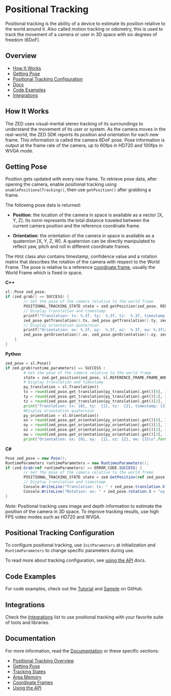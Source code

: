 # Positional Tracking

Positional tracking is the ability of a device to estimate its position relative to the world around it. Also called motion tracking or odometry, this is used to track the movement of a camera or user in 3D space with six degrees of freedom (6DoF).

## Overview

* [How It Works](#how-it-works)
* [Getting Pose](#getting-pose)
* [Positional Tracking Configuration](#positional-tracking-configuration)
* [Docs](#documentation)
* [Code Examples](#code-examples)
* [Integrations](#integrations)


## How It Works

The ZED uses visual-inertial stereo tracking of its surroundings to understand the movement of its user or system. As the camera moves in the real-world, the ZED SDK reports its position and orientation for each new frame. This information is called the camera 6DoF pose. Pose information is output at the frame rate of the camera, up to 60fps in HD720 and 100fps in WVGA mode.


## Getting Pose
Position gets updated with every new frame. To retrieve pose data, after opening the camera, enable positional tracking using `enablePositionalTracking()`, then use `getPosition()` after grabbing a frame.

The following pose data is returned:

-	**Position**: the location of the camera in space is available as a vector [X, Y, Z]. Its norm represents the total distance traveled between the current camera position and the reference coordinate frame.

-	**Orientation**: the orientation of the camera in space is available as a quaternion [X, Y, Z, W]. A quaternion can be directly manipulated to reflect yaw, pitch and roll in different coordinate frames.

The `POSE` class also contains timestamp, confidence value and a rotation matrix that describes the rotation of the camera with respect to the World Frame. The pose is relative to a reference [coordinate frame](/positional-tracking/coordinate-frames/), usually the World Frame which is fixed in space.


**C++**
```cpp
sl::Pose zed_pose;
if (zed.grab() == SUCCESS) {
        // Get the pose of the camera relative to the world frame
        POSITIONAL_TRACKING_STATE state = zed.getPosition(zed_pose, REFERENCE_FRAME::WORLD);
        // Display translation and timestamp
        printf("Translation: tx: %.3f, ty:  %.3f, tz:  %.3f, timestamp: %llu\r",
        zed_pose.getTranslation().tx, zed_pose.getTranslation().ty, zed_pose.getTranslation().tz, zed_pose.timestamp);
        // Display orientation quaternion
        printf("Orientation: ox: %.3f, oy:  %.3f, oz:  %.3f, ow: %.3f\r",
        zed_pose.getOrientation().ox, zed_pose.getOrientation().oy, zed_pose.getOrientation().oz, zed_pose.getOrientation().ow);
    }
}
```

**Python**
```python
zed_pose = sl.Pose()
if zed.grab(runtime_parameters) == SUCCESS :
        # Get the pose of the camera relative to the world frame
        state = zed.get_position(zed_pose, sl.REFERENCE_FRAME.FRAME_WORLD)
        # Display translation and timestamp
        py_translation = sl.Translation()
        tx = round(zed_pose.get_translation(py_translation).get()[0], 3)
        ty = round(zed_pose.get_translation(py_translation).get()[1], 3)
        tz = round(zed_pose.get_translation(py_translation).get()[2], 3)
        print("Translation: tx: {0}, ty:  {1}, tz:  {2}, timestamp: {3}\n".format(tx, ty, tz, zed_pose.timestamp))
        #Display orientation quaternion
        py_orientation = sl.Orientation()
        ox = round(zed_pose.get_orientation(py_orientation).get()[0], 3)
        oy = round(zed_pose.get_orientation(py_orientation).get()[1], 3)
        oz = round(zed_pose.get_orientation(py_orientation).get()[2], 3)
        ow = round(zed_pose.get_orientation(py_orientation).get()[3], 3)
        print("Orientation: ox: {0}, oy:  {1}, oz: {2}, ow: {3}\n".format(ox, oy, oz, ow))
```

**C#**
```csharp
Pose zed_pose = new Pose();
RuntimeParameters runtimeParameters = new RuntimesParameters();
if (zed.Grab(ref runtimeParameters) == ERROR_CODE.SUCCESS) {
        // Get the pose of the camera relative to the world frame
        POSITIONAL_TRACKING_STATE state = zed.GetPosition(ref zed_pose, REFERENCE_FRAME.WORLD);
        // Display translation and timestamp
        Console.WriteLine("Translation: tx: " + zed_pose.translation.X + "ty: " + zed_pose.translation.Y + "tz: " + zed_pose.translation.Z + "Timestamp: " + zed_pose.timestamp);
        Console.WriteLine("Rotation: ox: " + zed_pose.rotation.X + "oy: " + zed_pose.rotation.Y + "oz: " + zed_pose.rotation.Z + "ow: " + zed_pose.rotation.w);
}
```

*Note:* Positional tracking uses image and depth information to estimate the position of the camera in 3D space. To improve tracking results, use high FPS video modes such as HD720 and WVGA.

## Positional Tracking Configuration
To configure positional tracking, use `InitParameters` at initialization and `RuntimeParameters` to change specific parameters during use.

To read more about tracking configuration, see [using the API](https://www.stereolabs.com/docs/positional-tracking/using-tracking/) docs.


## Code Examples
For code examples, check out the [Tutorial](https://github.com/qt-truong/zed-examples/tree/master/09-Tutorials/tutorial%204%20-%20positional%20tracking) and [Sample](https://github.com/qt-truong/zed-examples/tree/master/10-Samples/positional%20tracking) on GitHub.


## Integrations
Check the [Integrations](https://github.com/qt-truong/zed-examples/tree/master/11-Integrations#overview) list to use positional tracking with your favorite suite of tools and libraries.


## Documentation
For more information, read the [Documentation](https://www.stereolabs.com/docs/positional-tracking) or these specific sections:

* [Positional Tracking Overview](https://www.stereolabs.com/docs/positional-tracking/)
* [Getting Pose](stereolabs.com/docs/positional-tracking/using-tracking/#getting-pose)
* [Tracking States](https://www.stereolabs.com/docs/positional-tracking/using-tracking/#tracking-states)
* [Area Memory](https://www.stereolabs.com/docs/positional-tracking/area-memory/)
* [Coordinate Frames](https://www.stereolabs.com/docs/positional-tracking/coordinate-frames/)
* [Using the API](https://www.stereolabs.com/docs/positional-tracking/using-tracking/)

